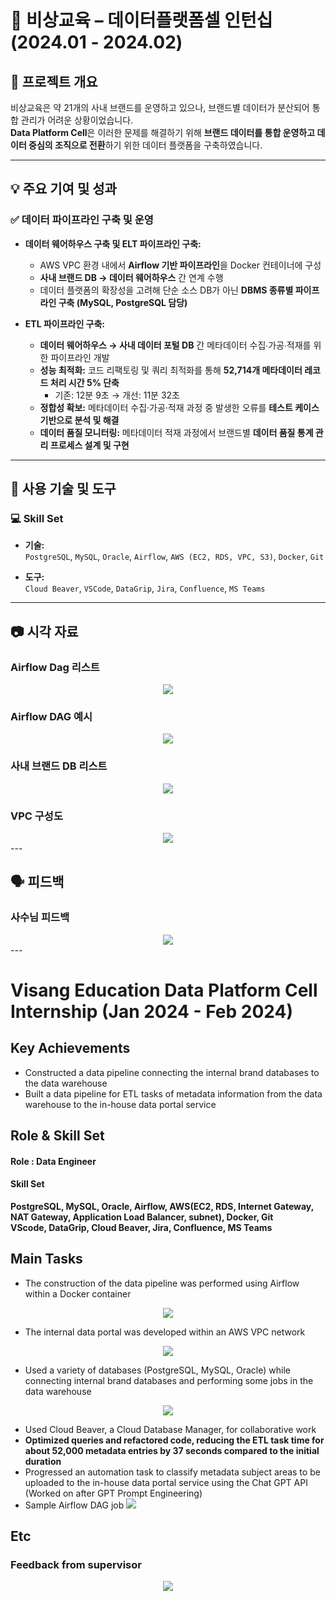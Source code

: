 # 🏫 비상교육 – 데이터플랫폼셀 인턴십 (2024.01 - 2024.02)

## 📌 프로젝트 개요

비상교육은 약 21개의 사내 브랜드를 운영하고 있으나, 브랜드별 데이터가 분산되어 통합 관리가 어려운 상황이었습니다.  
**Data Platform Cell**은 이러한 문제를 해결하기 위해 **브랜드 데이터를 통합 운영하고 데이터 중심의 조직으로 전환**하기 위한 데이터 플랫폼을 구축하였습니다.

---

## 💡 주요 기여 및 성과

### ✅ 데이터 파이프라인 구축 및 운영

- **데이터 웨어하우스 구축 및 ELT 파이프라인 구축:**  
  - AWS VPC 환경 내에서 **Airflow 기반 파이프라인**을 Docker 컨테이너에 구성
  - **사내 브랜드 DB → 데이터 웨어하우스** 간 연계 수행
  - 데이터 플랫폼의 확장성을 고려해 단순 소스 DB가 아닌 **DBMS 종류별 파이프라인 구축 (MySQL, PostgreSQL 담당)**

- **ETL 파이프라인 구축:**
  - **데이터 웨어하우스 → 사내 데이터 포털 DB** 간 메타데이터 수집∙가공∙적재를 위한 파이프라인 개발
  - **성능 최적화:**  코드 리팩토링 및 쿼리 최적화를 통해 **52,714개 메타데이터 레코드 처리 시간 5% 단축**
    - 기존: 12분 9초 → 개선: 11분 32초
  - **정합성 확보:** 메타데이터 수집·가공·적재 과정 중 발생한 오류를 **테스트 케이스 기반으로 분석 및 해결**
  - **데이터 품질 모니터링:** 메타데이터 적재 과정에서 브랜드별 **데이터 품질 통계 관리 프로세스 설계 및 구현**

---

## 🧰 사용 기술 및 도구

### 💻 Skill Set

- **기술:**  
  `PostgreSQL`, `MySQL`, `Oracle`, `Airflow`, `AWS (EC2, RDS, VPC, S3)`, `Docker`, `Git`

- **도구:**  
  `Cloud Beaver`, `VSCode`, `DataGrip`, `Jira`, `Confluence`, `MS Teams`

---

## 📷 시각 자료

### Airflow Dag 리스트  
<div align="center">
    <img src="https://github.com/user-attachments/assets/86b33ad5-6bf5-460f-8fca-be516126a639">
</div>

### Airflow DAG 예시  
<div align="center">
    <img src="https://github.com/jeongmin1217/Visang-Education-Data-Platform-Cell-Review/assets/79658037/8c548eff-ffb9-423f-8d9c-4d8beb711114">
</div>

### 사내 브랜드 DB 리스트  
<div align="center">
    <img src="https://github.com/user-attachments/assets/6134822e-cba5-4bf5-8dd9-10fdc0398d92">
</div>

### VPC 구성도  
<div align="center">
    <img src="https://github.com/jeongmin1217/Visang-Education-Data-Platform-Cell-Review/assets/79658037/c6cf2c5c-a249-4bf5-9223-5c2bb4a5effa">
</div>
---

## 🗣️ 피드백

### 사수님 피드백  
<div align="center">
    <img src="https://github.com/jeongmin1217/Visang-Education-Data-Platform-Cell-Review/assets/79658037/577d388d-d5fb-4a6a-9c4d-f5a8d0effb24">
</div>
---

# Visang Education Data Platform Cell Internship (Jan 2024 - Feb 2024)

## Key Achievements

- Constructed a data pipeline connecting the internal brand databases to the data warehouse
- Built a data pipeline for ETL tasks of metadata information from the data warehouse to the in-house data portal service

## Role & Skill Set

#### Role : Data Engineer

#### Skill Set

<b>PostgreSQL, MySQL, Oracle, Airflow, AWS(EC2, RDS, Internet Gateway, NAT Gateway, Application Load Balancer, subnet), Docker, Git<br> VScode, DataGrip, Cloud Beaver, Jira, Confluence, MS Teams</b>

## Main Tasks

- The construction of the data pipeline was performed using Airflow within a Docker container
<div align="center">
    <img src = "https://github.com/jeongmin1217/Visang-Education-Data-Platform-Cell-Review/assets/79658037/259658ed-1231-459d-bec5-cad4c18b1f20">
</div>

- The internal data portal was developed within an AWS VPC network
<div align="center">
    <img src = "https://github.com/jeongmin1217/Visang-Education-Data-Platform-Cell-Review/assets/79658037/c6cf2c5c-a249-4bf5-9223-5c2bb4a5effa">
</div>

- Used a variety of databases (PostgreSQL, MySQL, Oracle) while connecting internal brand databases and performing some jobs in the data warehouse
<div align="center">
    <img src = "https://github.com/jeongmin1217/Visang-Education-Data-Platform-Cell-Review/assets/79658037/c8367040-bb4c-4e0f-9797-f3718d58a8b2">
</div>

- Used Cloud Beaver, a Cloud Database Manager, for collaborative work
- <b>Optimized queries and refactored code, reducing the ETL task time for about 52,000 metadata entries by 37 seconds compared to the initial duration</b>
- Progressed an automation task to classify metadata subject areas to be uploaded to the in-house data portal service using the Chat GPT API (Worked on after GPT Prompt Engineering)
- Sample Airflow DAG job
  <img src = "https://github.com/jeongmin1217/Visang-Education-Data-Platform-Cell-Review/assets/79658037/8c548eff-ffb9-423f-8d9c-4d8beb711114">

## Etc

### Feedback from supervisor

<div align="center">
    <img src = "https://github.com/jeongmin1217/Visang-Education-Data-Platform-Cell-Review/assets/79658037/577d388d-d5fb-4a6a-9c4d-f5a8d0effb24">
</div>
